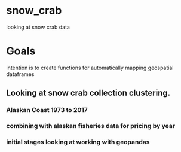 # snow_crab
looking at snow crab data
# Goals
intention is to create functions for automatically mapping geospatial dataframes

## Looking at snow crab collection clustering.
### Alaskan Coast 1973 to 2017
### combining with alaskan fisheries data for pricing by year
### initial stages looking at working with geopandas
